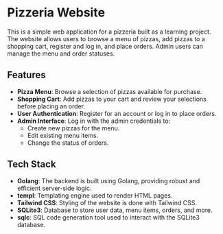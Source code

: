# Pizzeria Website

This is a simple web application for a pizzeria built as a learning project. The website allows users to browse a menu of pizzas, add pizzas to a shopping cart, register and log in, and place orders. Admin users can manage the menu and order statuses.

## Features

- **Pizza Menu**: Browse a selection of pizzas available for purchase.
- **Shopping Cart**: Add pizzas to your cart and review your selections before placing an order.
- **User Authentication**: Register for an account or log in to place orders.
- **Admin Interface**: Log in with the admin credentials to:
  - Create new pizzas for the menu.
  - Edit existing menu items.
  - Change the status of orders.

## Tech Stack

- **Golang**: The backend is built using Golang, providing robust and efficient server-side logic.
- **templ**: Templating engine used to render HTML pages.
- **Tailwind CSS**: Styling of the website is done with Tailwind CSS.
- **SQLite3**: Database to store user data, menu items, orders, and more.
- **sqlc**: SQL code generation tool used to interact with the SQLite3 database.
